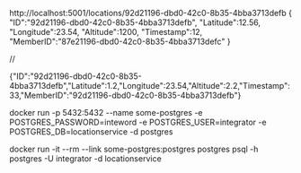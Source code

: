 ﻿
http://localhost:5001/locations/92d21196-dbd0-42c0-8b35-4bba3713defb
{
	"ID":"92d21196-dbd0-42c0-8b35-4bba3713defb",
	"Latitude":12.56,
	"Longitude":23.54,
	"Altitude":1200,
	"Timestamp":12,
	"MemberID":"87e21196-dbd0-42c0-8b35-4bba3713defc"
}

//

{"ID":"92d21196-dbd0-42c0-8b35-4bba3713defb","Latitude":1.2,"Longitude":23.54,"Altitude":2.2,"Timestamp":33,"MemberID":"92d21196-dbd0-42c0-8b35-4bba3713defb"}

docker run -p 5432:5432 --name some-postgres -e POSTGRES_PASSWORD=inteword -e POSTGRES_USER=integrator -e POSTGRES_DB=locationservice -d postgres

docker run -it --rm --link some-postgres:postgres postgres psql -h postgres -U integrator -d locationservice